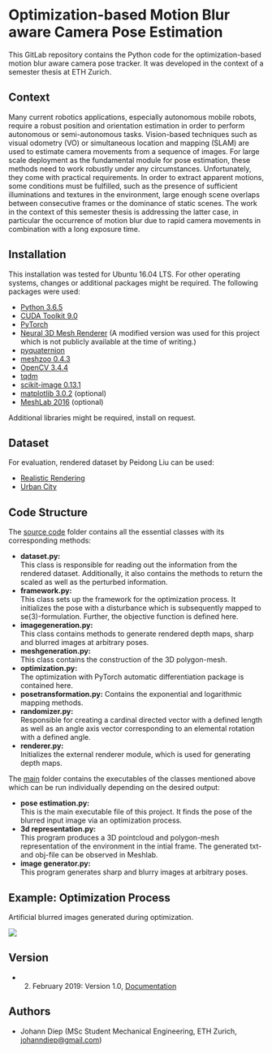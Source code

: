 # Optimization-based Motion Blur aware Camera Pose Estimation

This GitLab repository contains the Python code for the optimization-based motion blur aware camera pose tracker. It was developed in the context of a semester thesis at ETH Zurich.

## Context

Many current robotics applications, especially autonomous mobile robots, require a robust position and orientation estimation in order to perform autonomous or semi-autonomous tasks. Vision-based techniques such as visual odometry (VO) or simultaneous location and mapping (SLAM) are used to estimate camera movements from a sequence of images. For large scale deployment as the fundamental module for pose estimation, these methods need to work robustly under any circumstances. Unfortunately, they come with practical requirements. In order to extract apparent motions, some conditions must be fulfilled, such as the presence of sufficient illuminations and textures in the environment, large enough scene overlaps between consecutive frames or the dominance of static scenes. The work in the context of this semester thesis is addressing the latter case, in particular the occurrence of motion blur due to rapid camera movements in combination with a long exposure time.

## Installation

This installation was tested for Ubuntu 16.04 LTS. For other operating systems, changes or additional packages might be required. The following
packages were used:

* [Python 3.6.5](https://www.python.org/downloads/source/)
* [CUDA Toolkit 9.0](https://developer.nvidia.com/cuda-90-download-archive/)
* [PyTorch](https://pytorch.org/)
* [Neural 3D Mesh Renderer](http://hiroharu-kato.com/projects_en/neural_renderer.html) (A modified version was used for this project which is not publicly available at the time of writing.)
* [pyquaternion](http://kieranwynn.github.io/pyquaternion/)
* [meshzoo 0.4.3](https://pypi.org/project/meshzoo/)
* [OpenCV 3.4.4](https://www.learnopencv.com/install-opencv-3-4-4-on-ubuntu-16-04/)
* [tqdm](https://github.com/tqdm/tqdm)
* [scikit-image 0.13.1](http://scikit-image.org/docs/0.13.x/install.html)
* [matplotlib 3.0.2](https://matplotlib.org/users/installing.html) (optional)
* [MeshLab 2016](http://www.meshlab.net/#download/) (optional)

Additional libraries might be required, install on request.

## Dataset

For evaluation, rendered dataset by Peidong Liu can be used:

* [Realistic Rendering](https://gitlab.com/jdiep/semester-thesis/tree/master/RelisticRendering-dataset)
* [Urban City](https://gitlab.com/jdiep/semester-thesis/tree/master/UrbanCity%20dataset)

## Code Structure

The [source code](https://gitlab.com/jdiep/semester-thesis/tree/master/neural_mesh_renderer/OBMBACPE/lib) folder contains all the essential classes with its corresponding methods:

* **dataset.py:**<br/>
This class is responsible for reading out the information from the rendered dataset. Additionally, it also contains the methods to return the scaled as well as the perturbed information.
* **framework.py:**<br/>
This class sets up the framework for the optimization process. It initializes the pose with a disturbance which is subsequently mapped to se(3)-formulation. Further, the objective function is defined here.
* **imagegeneration.py:**<br/>
This class contains methods to generate rendered depth maps, sharp and blurred images at arbitrary poses.
* **meshgeneration.py:**<br/>
This class contains the construction of the 3D polygon-mesh.
* **optimization.py:**<br/>
The optimization with PyTorch automatic differentiation package is contained here.
* **posetransformation.py:**
Contains the exponential and logarithmic mapping methods.
* **randomizer.py:**<br/> 
Responsible for creating a cardinal directed vector with a defined length as well as an angle axis vector corresponding to an elemental rotation with a defined angle.
* **renderer.py:**<br/> 
Initializes the external renderer module, which is used for generating depth maps.

The [main](https://gitlab.com/jdiep/semester-thesis/tree/master/neural_mesh_renderer/OBMBACPE) folder contains the executables of the classes mentioned above which can be run individually depending on the desired output:

* **pose estimation.py:**<br/>
This is the main executable file of this project. It finds the pose of the blurred input image via an optimization process.
* **3d representation.py:**<br/> 
This program produces a 3D pointcloud and polygon-mesh representation of the environment in the intial frame. The generated txt- and obj-file can be observed in Meshlab.
* **image generator.py:**<br/> 
This program generates sharp and blurry images at arbitrary poses.

## Example: Optimization Process

Artificial blurred images generated during optimization.

![](https://media.giphy.com/media/Y3e0dGYLjS0JegOLAW/giphy.gif)

## Version

* 2. February 2019: Version 1.0, [Documentation](https://gitlab.com/jdiep/semester-thesis/tree/master/documentation)

## Authors

* Johann Diep (MSc Student Mechanical Engineering, ETH Zurich, johanndiep@gmail.com)
